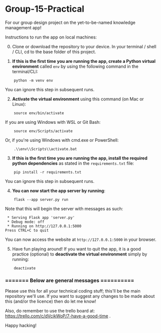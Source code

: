 # Group-15-Practical
For our group design project on the yet-to-be-named knowledge management app!

Instructions to run the app on local machines:

0. Clone or download the repository to your device. In your terminal / shell / CLI, cd to the base folder of this project.

1. **If this is the first time you are running the app, create a Python virtual environment** called `env` by using the following command in the terminal/CLI:
```
    python -m venv env
```
You can ignore this step in subsequent runs.

2. **Activate the virtual environment** using this command (on Mac or Linux):
```
    source env/bin/activate
```
If you are using Windows with WSL or Git Bash:
```
    source env/Scripts/activate
```
Or, if you're using Windows with cmd.exe or PowerShell:
```
    .\\env\\Scripts\\activate.bat
```
3. **If this is the first time you are running the app, install the required python dependencies** as stated in the `requirements.txt` file:
```
    pip install -r requirements.txt
```
You can ignore this step in subsequent runs.

4. **You can now start the app server by running**:
```
    flask --app server.py run
```
Note that this will begin the server with messages as such:

     * Serving Flask app 'server.py'
     * Debug mode: off
     * Running on http://127.0.0.1:5000
    Press CTRL+C to quit

You can now access the website at `http://127.0.0.1:5000` in your browser.

5. Have fun playing around! If you want to quit the app, it is a good practice (optional) to **deactivate the virtual environment** simply by running:
```
    deactivate
```
### ======= Below are general messages ==========
Please use this for all your technical coding stuff; this'll be the main repository we'll use. If you want to suggest any changes to be made about this (and/or the licence) then do let me know!

Also, do remember to use the trello board at: https://trello.com/c/dVcikWoP/7-have-a-good-time .

Happy hacking!
